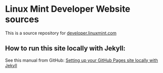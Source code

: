# Linux Mint Developer Website sources

This is a source repository for [developer.linuxmint.com](http://developer.linuxmint.com)

## How to run this site locally with Jekyll:

See this manual from GitHub: [Setting up your GitHub Pages site locally with Jekyll](https://help.github.com/articles/setting-up-your-github-pages-site-locally-with-jekyll/)